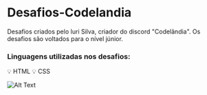 # Desafios-Codelandia
Desafios criados pelo Iuri Silva, criador do discord "Codelândia". Os desafios são voltados para o nível júnior.


### Linguagens utilizadas nos desafios:

💡 HTML
💡 CSS


![Alt Text](https://media.giphy.com/media/xUPGcwdPRH2Lg6A2Ry/giphy.gif)

